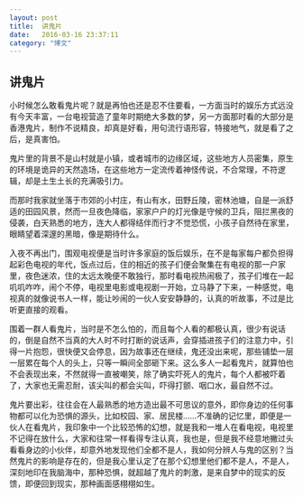 ```yaml
---
layout: post
title:  讲鬼片
date:   2016-03-16 23:37:11
category: "博文"
---
```

## 讲鬼片


小时候怎么敢看鬼片呢？就是再怕也还是忍不住要看，一方面当时的娱乐方式远没有今天丰富，一台电视营造了童年时期绝大多数的梦，另一方面那时看的大部分是香港鬼片，制作不说精良，却真是好看，用句流行语形容，特接地气，就是看了之后，是真害怕。

鬼片里的背景不是山村就是小镇，或者城市的边缘区域，这些地方人员密集，原生的环境是诡异的天然造场，在这些地方一定流传着神怪传说，不合常理，不符逻辑，却是土生土长的充满吸引力。

而那时我家就坐落于市郊的小村庄，有山有水，田野丘陵，密林池塘，自是一派舒适的田园风景，然而一旦夜色降临，家家户户的灯光像是守候的卫兵，阻拦黑夜的侵袭，白天熟悉的地方，连大人都得结伴而行才不觉恐慌，小孩子自然待在家里，眼睛望着深邃的黑暗，像是期待什么。

入夜不再出门，围观电视便是当时许多家庭的饭后娱乐，在不是每家每户都负担得起彩色电视的年代，饭点过后，住的相近的孩子们便会聚集在有电视的那一户家里，夜色迷浓，住的太远太晚便不敢独行，那时看电视热闹极了，孩子们堆在一起叽叽咋咋，闹个不停，电视里电影或电视剧一开始，立马静了下来，一种感觉，电视真的就像说书人一样，能让吵闹的一伙人安安静静的，认真的听故事，不过是比听更直接的观看。

围着一群人看鬼片，当时是不怎么怕的，而且每个人看的都极认真，很少有说话的，倒是自然不当真的大人时不时打断的说话声，会穿插进孩子们的注意力中，引得一片抱怨，很快便又会停息，因为故事还在继续，鬼还没出来呢，那些铺垫一层一层累在每个人的头上，只等一瞬间全部砸下来。这么多人一起看鬼片，就算怕也不会表现出来，不然就得一直被嘲笑，除了确实吓死人的鬼片，每个人都被吓着了，大家也无需忍耐，该尖叫的都会尖叫，吓得打颤、咽口水，最自然不过。

鬼片要出彩，往往会在人最熟悉的地方造出最不可思议的意外，即你身边的任何事物都可以化为恐惧的源头，比如校园、家、居民楼……不准确的记忆里，即便是一伙人在看鬼片，我印象中一个比较恐怖的幻想，就是我和一堆人在看电视，电视里不记得在放什么，大家和往常一样看得专注认真，我也是，但是我不经意地撇过头看看身边的小伙伴，却意外地发现他们全都不是人，我如何分辨人与鬼的区别？当然鬼片的影响是存在的，但是我心里认定了在那个幻想里他们都不是人，不是人，深刻地印在我脑海中，那种恐惧，就超越了鬼片的刺激，是来自梦中的现实的反馈，即便回到现实，那种画面感栩栩如生。


